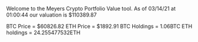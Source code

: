 Welcome to the Meyers Crypto Portfolio Value tool. 
As of 03/14/21 at 01:00:44 our valuation is $110389.87 

BTC Price = $60826.82
 ETH Price = $1892.91
BTC Holdings = 1.06BTC
 ETH holdings = 24.255477532ETH 
